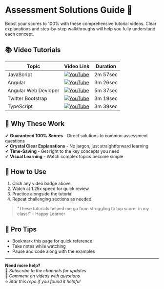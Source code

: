 # Assessment Solutions Guide 🚀

Boost your scores to 100% with these comprehensive tutorial videos. Clear explanations and step-by-step walkthroughs will help you fully understand each concept.

## 📚 Video Tutorials

| Topic        | Video Link                                                                 | Duration                          |
|--------------|----------------------------------------------------------------------------|--------------------------------------------|
| JavaScript   | [![YouTube](https://img.shields.io/badge/YouTube-Watch-red)](https://youtu.be/qIhsQiETTw0) | 2m 57sec |
| Angular      | [![YouTube](https://img.shields.io/badge/YouTube-Watch-red)](https://youtu.be/Oy2HWnEP-zs) | 3m 26sec |
| Angular Web Devloper   | [![YouTube](https://img.shields.io/badge/YouTube-Watch-red)](https://youtu.be/UYEf7yNHYJY) | 5m 37sec |
| Twitter Bootstrap    | [![YouTube](https://img.shields.io/badge/YouTube-Watch-red)](https://youtu.be/jk6vzNhhnVw) | 3m 19sec |
| TypeScript   | [![YouTube](https://img.shields.io/badge/YouTube-Watch-red)](https://youtu.be/UYEf7yNHYJY) | 3m 39sec |

## 💯 Why These Work

✔ **Guaranteed 100% Scores** - Direct solutions to common assessment questions  
✔ **Crystal Clear Explanations** - No jargon, just straightforward learning  
✔ **Time-Saving** - Get right to the key concepts you need  
✔ **Visual Learning** - Watch complex topics become simple  

## 🎯 How to Use
1. Click any video badge above
2. Watch at 1.25x speed for quick review
3. Practice alongside the tutorial
4. Repeat challenging sections as needed

> "These tutorials helped me go from struggling to top scorer in my class!" - Happy Learner

## 📌 Pro Tips
- Bookmark this page for quick reference
- Take notes while watching
- Pause and code along with the examples

---

**Need more help?**  
🔔 *Subscribe to the channels for updates*  
💬 *Comment on videos with questions*  
⭐ *Star this repo if you found it helpful*
